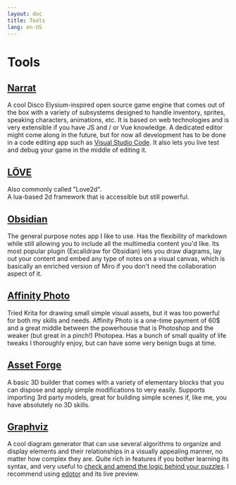 ```yaml
---
layout: doc
title: Tools
lang: en-US
---
```


# Tools

## [Narrat](https://narrat.dev)

A cool Disco Elysium-inspired open source game engine that comes out of the box with a variety of subsystems designed to handle inventory, sprites, speaking characters, animations, etc. It is based on web technologies and is very extensible if you have JS and / or Vue knowledge.
A dedicated editor might come along in the future, but for now all development has to be done in a code editing app such as [Visual Studio Code](https://code.visualstudio.com).
It also lets you live test and debug your game in the middle of editing it.

## [LÖVE](https://love2d.org/)

Also commonly called "Love2d". <br>
A lua-based 2d framework that is accessible but still powerful.

## [Obsidian](https://obsidian.md) 

The general purpose notes app I like to use. Has the flexibility of markdown while still allowing you to include all the multimedia content you'd like. Its most popular plugin (Excalidraw for Obsidian) lets you draw diagrams, lay out your content and embed any type of notes on a visual canvas, which is basically an enriched version of Miro if you don't need the collaboration aspect of it.

## [Affinity Photo ](https://affinity.serif.com/fr/photo/)

Tried Krita for drawing small simple visual assets, but it was too powerful for both my skills and needs. Affinity Photo is a one-time payment of 60$ and a great middle between the powerhouse that is Photoshop and the weaker (but great in a pinch!) Photopea. Has a bunch of small quality of life tweaks I thoroughly enjoy, but can have some very benign bugs at time.

## [Asset Forge](https://kenney.nl/tools/asset-forge)

A basic 3D builder that comes with a variety of elementary blocks that you can dispose and apply simple modifications to very easily. Supports importing 3rd party models, great for building simple scenes if, like me, you have absolutely no 3D skills.

## [Graphviz](https://graphviz.org/)

A cool diagram generator that can use several algorithms to organize and display elements and their relationships in a visually appealing manner, no matter how complex they are. Quite rich in features if you bother learning its syntax, and very useful to [check and amend the logic behind your puzzles](https://grumpygamer.com/puzzle_dependency_charts). I recommend using [edotor](https://www.edotor.net) and its live preview.